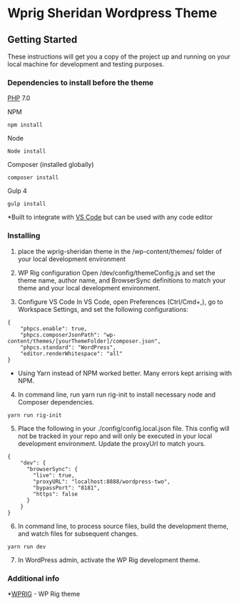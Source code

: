 # Wprig Sheridan Wordpress Theme


## Getting Started

These instructions will get you a copy of the project up and running on your local machine for development and testing purposes. 

### Dependencies to install before the theme

[PHP](http://php.net/) 7.0

NPM

```
npm install
```

Node

```
Node install
```

Composer (installed globally)

```
composer install
```

Gulp 4

```
gulp install
```

*Built to integrate with [VS Code](https://code.visualstudio.com/) but can be used with any code editor


### Installing 

1. place the wprig-sheridan theme in the /wp-content/themes/ folder of your local development environment

2. WP Rig configuration
Open /dev/config/themeConfig.js and set the theme name, author name, and BrowserSync definitions to match your theme and your local development environment.

3. Configure VS Code
In VS Code, open Preferences (Ctrl/Cmd+,), go to Workspace Settings, and set the following configurations:

```
{
	"phpcs.enable": true,
	"phpcs.composerJsonPath": "wp-content/themes/[yourThemeFolder]/composer.json",
	"phpcs.standard": "WordPress",
	"editor.renderWhitespace": "all"
}
```

* Using Yarn instead of NPM worked better. Many errors kept arrising with NPM. 
4. In command line, run yarn run rig-init to install necessary node and Composer dependencies.
```
yarn run rig-init
```

5. Place the following in your ./config/config.local.json file. This config will not be tracked in your repo and will only be executed in your local development environment. Update the proxyUrl to match yours. 

```
{
    "dev": {
      "browserSync": {
        "live": true,
        "proxyURL": "localhost:8888/wordpress-two",
        "bypassPort": "8181",
        "https": false
      }
    }
}
```

6. In command line, to process source files, build the development theme, and watch files for subsequent changes.

```
yarn run dev
```

7. In WordPress admin, activate the WP Rig development theme.

### Additional info 
*[WPRIG](https://github.com/wprig/wprig/) -  WP Rig theme
